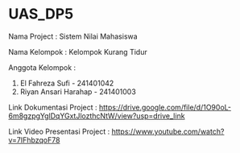 # UAS_DP5
Nama Project : Sistem Nilai Mahasiswa

Nama Kelompok : Kelompok Kurang Tidur

Anggota Kelompok :
1. El Fahreza Sufi - 241401042
2. Riyan Ansari Harahap - 241401003

Link Dokumentasi Project : 
https://drive.google.com/file/d/1O90oL-6m8gzpgYglDqYGxtJlozthcNtW/view?usp=drive_link

Link Video Presentasi Project :
https://www.youtube.com/watch?v=7IFhbzqoF78
